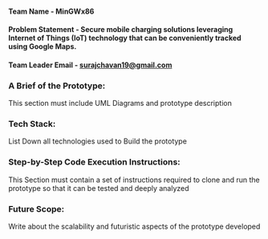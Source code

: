#### Team Name - MinGWx86
#### Problem Statement - Secure mobile charging solutions leveraging Internet of Things (IoT) technology that can be conveniently tracked using Google Maps.
#### Team Leader Email - surajchavan19@gmail.com

### A Brief of the Prototype:
  This section must include UML Diagrams and prototype description
  
### Tech Stack: 
   List Down all technologies used to Build the prototype
   
### Step-by-Step Code Execution Instructions:
  This Section must contain a set of instructions required to clone and run the prototype so that it can be tested and deeply analyzed
  
### Future Scope:
   Write about the scalability and futuristic aspects of the prototype developed
